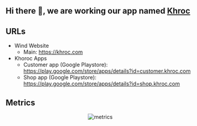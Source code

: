 ## Hi there 👋, we are working our app named [Khroc](https://khroc.com)

## URLs

- Wind Website
  - Main: <https://khroc.com>
- Khoroc Apps
  - Customer app (Google Playstore): <https://play.google.com/store/apps/details?id=customer.khroc.com>
  - Shop app (Google Playstore): <https://play.google.com/store/apps/details?id=shop.khroc.com>

## Metrics

<p align="center">
  <img src="https://github.com/khroc/.github/blob/main/profile/metrics.svg" alt="metrics" />
</p>
